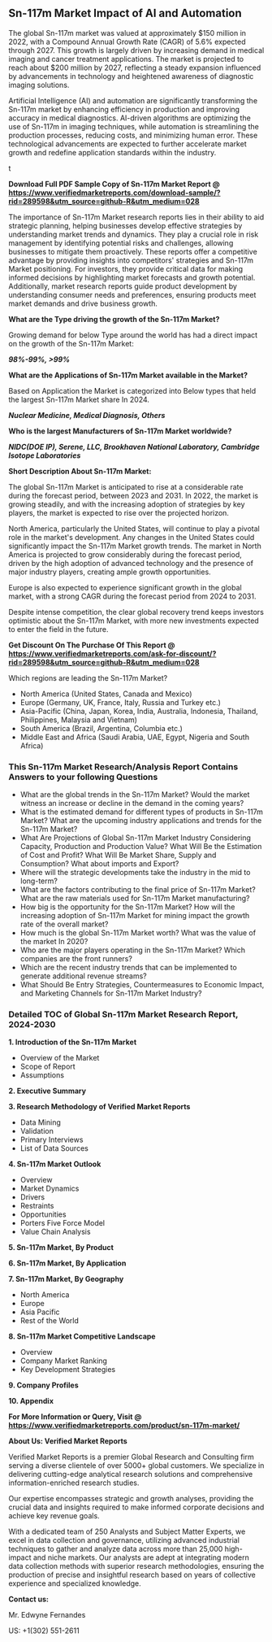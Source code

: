 <h2>Sn-117m Market Impact of AI and Automation</h2><p>The global Sn-117m market was valued at approximately $150 million in 2022, with a Compound Annual Growth Rate (CAGR) of 5.6% expected through 2027. This growth is largely driven by increasing demand in medical imaging and cancer treatment applications. The market is projected to reach about $200 million by 2027, reflecting a steady expansion influenced by advancements in technology and heightened awareness of diagnostic imaging solutions.</p><p>Artificial Intelligence (AI) and automation are significantly transforming the Sn-117m market by enhancing efficiency in production and improving accuracy in medical diagnostics. AI-driven algorithms are optimizing the use of Sn-117m in imaging techniques, while automation is streamlining the production processes, reducing costs, and minimizing human error. These technological advancements are expected to further accelerate market growth and redefine application standards within the industry.</p>t</p><p id="" class=""><strong>Download Full PDF Sample Copy of Sn-117m Market Report @ <a href="https://www.verifiedmarketreports.com/download-sample/?rid=289598&utm_source=github-R&utm_medium=028" target="_blank">https://www.verifiedmarketreports.com/download-sample/?rid=289598&utm_source=github-R&utm_medium=028</a></strong></p><p>The importance of&nbsp;Sn-117m Market research reports lies in their ability to aid strategic planning, helping businesses develop effective strategies by understanding market trends and dynamics. They play a crucial role in risk management by identifying potential risks and challenges, allowing businesses to mitigate them proactively. These reports offer a competitive advantage by providing insights into competitors' strategies and Sn-117m Market positioning. For investors, they provide critical data for making informed decisions by highlighting market forecasts and growth potential. Additionally, market research reports guide product development by understanding consumer needs and preferences, ensuring products meet market demands and drive business growth.</p><p><strong>What are the&nbsp;Type driving the growth of the Sn-117m Market?</strong></p><p id="" class="">Growing demand for below Type around the world has had a direct impact on the growth of the Sn-117m Market:</p><em><strong>98%-99%, >99%</strong></em></p><strong>What are the&nbsp;Applications&nbsp;of Sn-117m Market available in the Market?</strong></p><p id="" class="">Based on Application the Market is categorized into Below types that held the largest Sn-117m Market share In 2024.</p><em><strong>Nuclear Medicine, Medical Diagnosis, Others</strong></em></p><strong>Who is the largest Manufacturers of Sn-117m Market worldwide?</strong></p><p><em><strong>NIDC(DOE IP), Serene, LLC, Brookhaven National Laboratory, Cambridge Isotope Laboratories</strong></em></p><p id="" class=""><strong>Short Description About Sn-117m Market:</strong></p><p>The global Sn-117m Market is anticipated to rise at a considerable rate during the forecast period, between 2023 and 2031. In 2022, the market is growing steadily, and with the increasing adoption of strategies by key players, the market is expected to rise over the projected horizon.</p><p>North America, particularly the United States, will continue to play a pivotal role in the market's development. Any changes in the United States could significantly impact the Sn-117m Market growth trends. The market in North America is projected to grow considerably during the forecast period, driven by the high adoption of advanced technology and the presence of major industry players, creating ample growth opportunities.</p><p>Europe is also expected to experience significant growth in the global market, with a strong CAGR during the forecast period from 2024 to 2031.</p><p>Despite intense competition, the clear global recovery trend keeps investors optimistic about the Sn-117m Market, with more new investments expected to enter the field in the future.</p><p id="" class=""><strong>Get Discount On The Purchase Of This Report @ <a href="https://www.verifiedmarketreports.com/ask-for-discount/?rid=289598&utm_source=github-R&utm_medium=028" target="_blank">https://www.verifiedmarketreports.com/ask-for-discount/?rid=289598&utm_source=github-R&utm_medium=028</a></strong></p>Which regions are leading the Sn-117m Market?</p><ul><li>North America (United States, Canada and Mexico)</li><li>Europe (Germany, UK, France, Italy, Russia and Turkey etc.)</li><li>Asia-Pacific (China, Japan, Korea, India, Australia, Indonesia, Thailand, Philippines, Malaysia and Vietnam)</li><li>South America (Brazil, Argentina, Columbia etc.)</li><li>Middle East and Africa (Saudi Arabia, UAE, Egypt, Nigeria and South Africa)</li></ul><h3 id="" class="">This Sn-117m Market Research/Analysis Report Contains Answers to your following Questions</h3><ul><li>What are the global trends in the Sn-117m Market? Would the market witness an increase or decline in the demand in the coming years?</li><li>What is the estimated demand for different types of products in Sn-117m Market? What are the upcoming industry applications and trends for the Sn-117m Market?</li><li>What Are Projections of Global Sn-117m Market Industry Considering Capacity, Production and Production Value? What Will Be the Estimation of Cost and Profit? What Will Be Market Share, Supply and Consumption? What about imports and Export?</li><li>Where will the strategic developments take the industry in the mid to long-term?</li><li>What are the factors contributing to the final price of Sn-117m Market? What are the raw materials used for Sn-117m Market manufacturing?</li><li>How big is the opportunity for the Sn-117m Market? How will the increasing adoption of Sn-117m Market for mining impact the growth rate of the overall market?</li><li>How much is the global Sn-117m Market worth? What was the value of the market In 2020?</li><li>Who are the major players operating in the Sn-117m Market? Which companies are the front runners?</li><li>Which are the recent industry trends that can be implemented to generate additional revenue streams?</li><li>What Should Be Entry Strategies, Countermeasures to Economic Impact, and Marketing Channels for Sn-117m Market Industry?</li></ul><h3 id="" class="">Detailed TOC of Global Sn-117m Market Research Report, 2024-2030</h3><p id="" class=""><strong>1. Introduction of the Sn-117m Market</strong></p><ul><li>Overview of the Market</li><li>Scope of Report</li><li>Assumptions</li></ul><p id="" class=""><strong>2. Executive Summary</strong></p><p id="" class=""><strong>3. Research Methodology of Verified Market Reports</strong></p><ul><li>Data Mining</li><li>Validation</li><li>Primary Interviews</li><li>List of Data Sources</li></ul><p id="" class=""><strong>4. Sn-117m Market Outlook</strong></p><ul><li>Overview</li><li>Market Dynamics</li><li>Drivers</li><li>Restraints</li><li>Opportunities</li><li>Porters Five Force Model</li><li>Value Chain Analysis</li></ul><p id="" class=""><strong>5. Sn-117m Market, By Product</strong></p><p id="" class=""><strong>6. Sn-117m Market, By Application</strong></p><p id="" class=""><strong>7. Sn-117m Market, By Geography</strong></p><ul><li>North America</li><li>Europe</li><li>Asia Pacific</li><li>Rest of the World</li></ul><p id="" class=""><strong>8. Sn-117m Market Competitive Landscape</strong></p><ul><li>Overview</li><li>Company Market Ranking</li><li>Key Development Strategies</li></ul><p id="" class=""><strong>9. Company Profiles</strong></p><p id="" class=""><strong>10. Appendix</strong></p><p id="" class=""><strong>For More Information or Query, Visit @ <a href="https://www.verifiedmarketreports.com/product/sn-117m-market/" target="_blank">https://www.verifiedmarketreports.com/product/sn-117m-market/</a></strong></p><p id="" class=""><strong>About Us: Verified Market Reports</strong></p><p id="" class="">Verified Market Reports is a premier Global Research and Consulting firm serving a diverse clientele of over 5000+ global customers. We specialize in delivering cutting-edge analytical research solutions and comprehensive information-enriched research studies.</p><p id="" class="">Our expertise encompasses strategic and growth analyses, providing the crucial data and insights required to make informed corporate decisions and achieve key revenue goals.</p><p id="" class="">With a dedicated team of 250 Analysts and Subject Matter Experts, we excel in data collection and governance, utilizing advanced industrial techniques to gather and analyze data across more than 25,000 high-impact and niche markets. Our analysts are adept at integrating modern data collection methods with superior research methodologies, ensuring the production of precise and insightful research based on years of collective experience and specialized knowledge.</p><p id="" class=""><strong>Contact us:</strong></p><p id="" class="">Mr. Edwyne Fernandes</p><p id="" class="">US: +1(302) 551-2611</p>